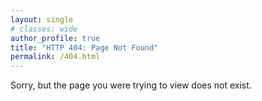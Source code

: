 ```yaml
---
layout: single
# classes: wide
author_profile: true
title: "HTTP 404: Page Not Found"
permalink: /404.html
---
```


Sorry, but the page you were trying to view does not exist.
